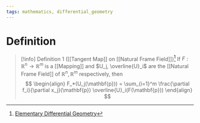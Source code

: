 ```yaml
---
tags: mathematics, differential_geometry
---
```


# Definition

> [!info] Definition 1 ([[Tangent Map]] on [[Natural Frame Field]])[^1]
> If $F: \mathbb{R}^n \rightarrow \mathbb{R}^m$ is a [[Mapping]] and $U_j, \overline{U}_i$ are the [[Natural Frame Field]] of $\mathbb{R}^n, \mathbb{R}^m$ respectively, then
> $$
> \begin{align}
> F_*(U_j(\mathbf{p})) = \sum_{i=1}^m \frac{\partial f_i}{\partial x_j}(\mathbf{p}) \overline{U}_i(F(\mathbf{p}))
> \end{align}
> $$

[^1]: [Elementary Differential Geometry](zotero://open-pdf/library/items/F6CCEWIU?page=54)